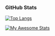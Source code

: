 ### GitHub Stats
[![Top Langs](https://github-readme-stats.vercel.app/api/top-langs/?username=Nitish222&layout=compact&langs_count=10)](https://github.com/anuraghazra/github-readme-stats)

[![My Awesome Stats](https://awesome-github-stats.azurewebsites.net/user-stats/Nitish222?cardType=level&theme=dark)](https://git.io/awesome-stats-card)

